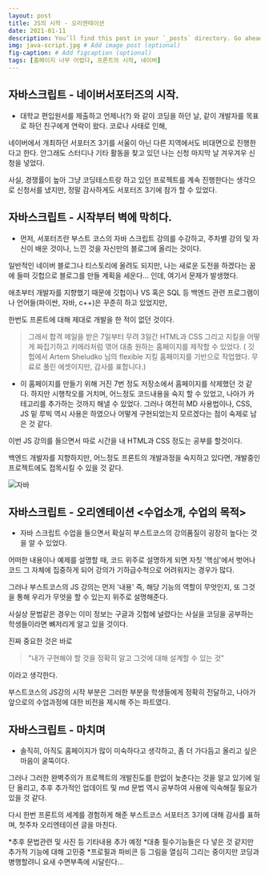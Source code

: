 ```yaml
---
layout: post
title: JS의 시작 - 오리엔테이션
date: 2021-01-11
description: You’ll find this post in your `_posts` directory. Go ahead and edit it and re-build the site to see your changes. # Add post description (optional)
img: java-script.jpg # Add image post (optional)
fig-caption: # Add figcaption (optional)
tags: [홈페이지 너무 어렵다, 프론트의 시작, 네이버]
---
```


## 자바스크립트 - 네이버서포터즈의 시작.

* 대학교 편입원서를 제출하고 언제나(?) 와 같이 코딩을 하던 날, 같이 개발자를 목표로 하던 친구에게 연락이 왔다. 코로나 사태로 인해, 

네이버에서 개최하던 서포터즈 3기를 서울이 아닌 다른 지역에서도 비대면으로 진행한다고 한다. 안그래도 스터디나 기타 활동을 찾고 있던 나는 신청 마지막 날 겨우겨우 신청을 넣었다.

사실, 경쟁률이 높아 그냥 코딩테스트랑 하고 있던 프로젝트를 계속 진행한다는 생각으로 신청서를 냈지만, 정말 감사하게도 서포터즈 3기에 참가 할 수 있었다.


## 자바스크립트 - 시작부터 벽에 막히다.

* 먼저, 서포터즈란 부스트 코스의 자바 스크립트 강의를 수강하고, 주차별 강의 및 자신이 배운 것이나, 느낀 것을 자신만의 블로그에 올리는 것이다. 

일반적인 네이버 블로그나 티스토리에 올려도 되지만, 나는 새로운 도전을 하겠다는 꿈에 들떠 깃헙으로 블로그를 만들 계획을 세운다... 인데, 여기서 문제가 발생했다.

애초부터 개발자를 지향했기 때문에 깃헙이나 VS 혹은 SQL 등 백엔드 관련 프로그램이나 언어들(파이싼, 자바, c++)은 꾸준히 하고 있었지만,

한번도 프론트에 대해 제대로 개발을 한 적이 없던 것이다.

>그래서 합격 메일을 받은 7일부터 무려 3일간 HTML과 CSS 그리고 지킬을 어떻게 짜집기하고 키메라처럼 엮어 대충 원하는 홈페이지를 제작할 수 있었다.
>( 깃헙에서 Artem Sheludko 님의 flexible 지킬 홈페이지를 기반으로 작업했다. 무료로 풀린 에셋이지만, 감사를 표합니다.) 

* 이 홈페이지를 만들기 위해 거진 7번 정도 저장소에서 홈페이지를 삭제했던 것 같다. 하지만 시행착오를 거치며, 어느정도 코드내용을 숙지 할 수 있었고, 나아가 카테고리를 추가하는 것까지 해낼 수 있었다. 그러나 여전히 MD 사용법이나, CSS, JS 밑 루빅 역시 사용은 하였으나 어떻게 구현되었는지 모르겠다는 점이 숙제로 남은 것 같다. 

이번 JS 강의를 들으면서 따로 시간을 내 HTML과 CSS 정도는 공부를 할것이다. 

백엔드 개발자를 지향하지만, 어느정도 프론트의 개발과정을 숙지하고 있다면, 개발중인 프로젝트에도 접목시킬 수 있을 것 같다.


![자바]({{site.baseurl}}/assets/img/js-1.png)



## 자바스크립트 - 오리엔테이션 <수업소개, 수업의 목적>

* 자바 스크립트 수업을 들으면서 확실히 부스트코스의 강의품질이 굉장히 높다는 것을 알 수 있었다. 
 
어떠한 내용이나 예제를 설명할 때, 코드 위주로 설명하게 되면 자칫 '핵심'에서 벗어나 코드 그 자체에 집중하게 되어 강의가 기하급수적으로 어려워지는 경우가 많다.

그러나 부스트코스의 JS 강의는 먼저 '내용' 즉, 해당 기능의 역할이 무엇인지, 또 그것을 통해 우리가 무엇을 할 수 있는지 위주로 설명해준다. 

사실상 문법같은 경우는 이미 정보는 구글과 깃헙에 널렸다는 사실을 코딩을 공부하는 학생들이라면 뼈저리게 알고 있을 것이다. 

진짜 중요한 것은 바로 

>"내가 구현해야 할 것을 정확히 알고 그것에 대해 설계할 수 있는 것"

이라고 생각한다. 

부스트코스의 JS강의 시작 부분은 그러한 부분을 학생들에게 정확히 전달하고, 나아가 앞으로의 수업과정에 대한 비전을 제시해 주는 파트였다.

## 자바스크립트 - 마치며

* 솔직히, 아직도 홈페이지가 많이 미숙하다고 생각하고, 좀 더 가다듬고 올리고 싶은 마음이 굴뚝이다.

그러나 그러한 완벽주의가 프로젝트의 개발진도를 한없이 늦춘다는 것을 알고 있기에 일단 올리고, 추후 추가적인 업데이트 및 md 문법 역시 공부하여 사용에 익숙해질 필요가 있을 것 같다.

다시 한번 프론트의 세계를 경험하게 해준 부스트코스 서포터즈 3기에 대해 감사를 표하며, 첫주차 오리엔테이션 글을 마친다.

*추후 문법관련 및 사진 등 기타내용 추가 예정
*대충 필수기능들은 다 넣은 것 같지만 추가적 기능에 대해 고민중
*프로필과 파비콘 등 그림을 열심히 그리는 중이지만 코딩과 병행할려니 요새 수면부족에 시달린다...
